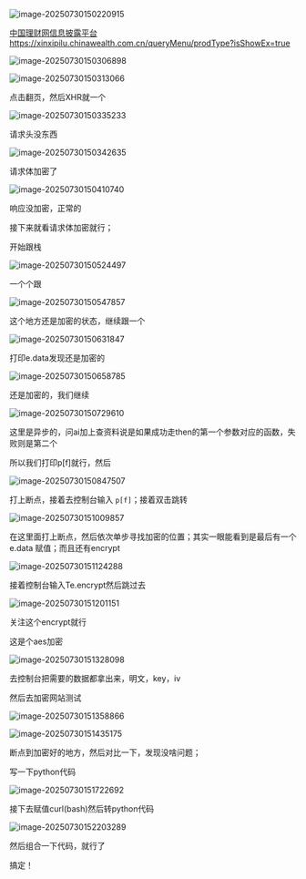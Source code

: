 ![image-20250730150220915](./assets/image-20250730150220915.png)

[中国理财网信息披露平台](https://xinxipilu.chinawealth.com.cn/queryMenu/prodType?isShowEx=true) https://xinxipilu.chinawealth.com.cn/queryMenu/prodType?isShowEx=true

![image-20250730150306898](./assets/image-20250730150306898.png)

![image-20250730150313066](./assets/image-20250730150313066.png)

点击翻页，然后XHR就一个

![image-20250730150335233](./assets/image-20250730150335233.png)

请求头没东西

![image-20250730150342635](./assets/image-20250730150342635.png)

请求体加密了

![image-20250730150410740](./assets/image-20250730150410740.png)

响应没加密，正常的



接下来就看请求体加密就行；

开始跟栈

![image-20250730150524497](./assets/image-20250730150524497.png)

一个个跟

![image-20250730150547857](./assets/image-20250730150547857.png)

这个地方还是加密的状态，继续跟一个

![image-20250730150631847](./assets/image-20250730150631847.png)

打印e.data发现还是加密的

![image-20250730150658785](./assets/image-20250730150658785.png)

还是加密的，我们继续

![image-20250730150729610](./assets/image-20250730150729610.png)

这里是异步的，问ai加上查资料说是如果成功走then的第一个参数对应的函数，失败则是第二个

所以我们打印p[f]就行，然后

![image-20250730150847507](./assets/image-20250730150847507.png)

打上断点，接着去控制台输入 `p[f]`；接着双击跳转

![image-20250730151009857](./assets/image-20250730151009857.png)

在这里面打上断点，然后依次单步寻找加密的位置；其实一眼能看到是最后有一个 e.data 赋值；而且还有encrypt

![image-20250730151124288](./assets/image-20250730151124288.png)

接着控制台输入Te.encrypt然后跳过去

![image-20250730151201151](./assets/image-20250730151201151.png)

关注这个encrypt就行

这是个aes加密

![image-20250730151328098](./assets/image-20250730151328098.png)

去控制台把需要的数据都拿出来，明文，key，iv

然后去加密网站测试

![image-20250730151358866](./assets/image-20250730151358866.png)

![image-20250730151435175](./assets/image-20250730151435175.png)

断点到加密好的地方，然后对比一下，发现没啥问题；

写一下python代码

![image-20250730151722692](./assets/image-20250730151722692.png)

接下去赋值curl(bash)然后转python代码

![image-20250730152203289](./assets/image-20250730152203289.png)

然后组合一下代码，就行了

搞定！

